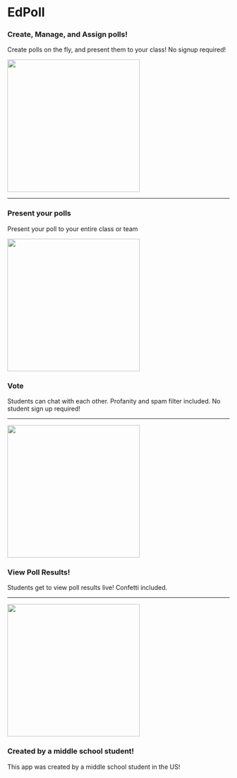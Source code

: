 # EdPoll

### Create, Manage, and Assign polls!

Create polls on the fly, and present them to your class! No signup required!

<img src="https://i.ibb.co/JszX1VP/Screenshot-2021-09-08-7-05-20-PM.png" width="300">

<hr> 

### Present your polls
Present your poll to your entire class or team

<img src="https://i.ibb.co/92pYNmn/Screenshot-2021-09-08-7-07-22-PM.png" width="300">

### Vote
Students can chat with each other. Profanity and spam filter included. No student sign up required!

<hr> 


<img src="https://i.ibb.co/1qMYHxD/Screenshot-2021-09-08-7-08-48-PM.png" width="300">

### View Poll Results!
Students get to view poll results live! Confetti included.

<hr> 


<img src="https://i.ibb.co/Y2Zp2Vq/Screenshot-2021-09-08-7-13-22-PM.png" width="300">

### Created by a middle school student!
This app was created by a middle school student in the US!

